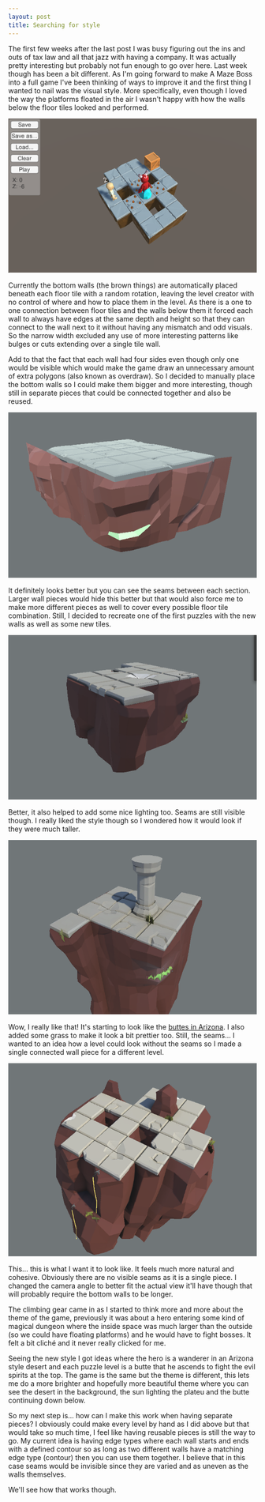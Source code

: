 ```yaml
---
layout: post
title: Searching for style
---
```


The first few weeks after the last post I was busy figuring out the ins and outs of tax law and all that jazz with having a company. It was actually pretty interesting but probably not fun enough to go over here. Last week though has been a bit different. As I'm going forward to make A Maze Boss into a full game I've been thinking of ways to improve it and the first thing I wanted to nail was the visual style. More specifically, even though I loved the way the platforms floated in the air I wasn't happy with how the walls below the floor tiles looked and performed.

[![image](/images/AMazeBoss_release_2_editor.png)](/images/AMazeBoss_release_2_editor.png)

Currently the bottom walls (the brown things) are automatically placed beneath each floor tile with a random rotation, leaving the level creator with no control of where and how to place them in the level. As there is a one to one connection between floor tiles and the walls below them it forced each wall to always have edges at the same depth and height so that they can connect to the wall next to it without having any mismatch and odd visuals. So the narrow width excluded any use of more interesting patterns like bulges or cuts extending over a single tile wall.

Add to that the fact that each wall had four sides even though only one would be visible which would make the game draw an unnecessary amount of extra polygons (also known as overdraw). So I decided to manually place the bottom walls so I could make them bigger and more interesting, though still in separate pieces that could be connected together and also be reused.

[![image](/images/amazeboss_walls/testing.png)](/images/amazeboss_walls/testing.png)

It definitely looks better but you can see the seams between each section. Larger wall pieces would hide this better but that would also force me to make more different pieces as well to cover every possible floor tile combination. Still, I decided to recreate one of the first puzzles with the new walls as well as some new tiles.

[![image](/images/amazeboss_walls/continued_styling.png)](/images/amazeboss_walls/continued_styling.png)

Better, it also helped to add some nice lighting too. Seams are still visible though. I really liked the style though so I wondered how it would look if they were much taller.

[![image](/images/amazeboss_walls/taller_bottom.png)](/images/amazeboss_walls/taller_bottom.png)

Wow, I really like that! It's starting to look like the [buttes in Arizona](https://en.wikipedia.org/wiki/Butte#/media/File:Monument_Valley,_late_afternoon.jpg). I also added some grass to make it look a bit prettier too. Still, the seams... I wanted to an idea how a level could look without the seams so I made a single connected wall piece for a different level.

[![image](/images/amazeboss_walls/single_piece.png)](/images/amazeboss_walls/single_piece.png)

This... this is what I want it to look like. It feels much more natural and cohesive. Obviously there are no visible seams as it is a single piece. I changed the camera angle to better fit the actual view it'll have though that will probably require the bottom walls to be longer.

The climbing gear came in as I started to think more and more about the theme of the game, previously it was about a hero entering some kind of magical dungeon where the inside space was much larger than the outside (so we could have floating platforms) and he would have to fight bosses. It felt a bit cliché and it never really clicked for me.

Seeing the new style I got ideas where the hero is a wanderer in an Arizona style desert and each puzzle level is a butte that he ascends to fight the evil spirits at the top. The game is the same but the theme is different, this lets me do a more brighter and hopefully more beautiful theme where you can see the desert in the background, the sun lighting the plateu and the butte continuing down below.

So my next step is... how can I make this work when having separate pieces? I obviously could make every level by hand as I did above but that would take so much time, I feel like having reusable pieces is still the way to go. My current idea is having edge types where each wall starts and ends with a defined contour so as long as two different walls have a matching edge type (contour) then you can use them together. I believe that in this case seams would be invisible since they are varied and as uneven as the walls themselves.

We'll see how that works though.